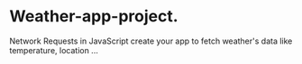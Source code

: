 # Weather-app-project.
Network Requests in JavaScript
create your app to fetch weather's data  like temperature, location ...
